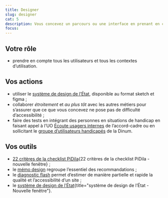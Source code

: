 ```yaml
---
title: Designer
slug: designer
cat: 5
description: Vous concevez un parcours ou une interface en prenant en compte tous les usagers
focus:
---
```



## Votre rôle

* prendre en compte tous les utilisateurs et tous les contextes d’utilisation.

## Vos actions

* utiliser le [système de design de l’État](https://gouvfr.atlassian.net/wiki/spaces/DB/pages/222331452/Designers), disponible au format sketch et figma ;
* collaborer *étroitement* et *au plus tôt* avec les autres métiers pour s’assurer que ce que vous concevez ne pose pas de difficulté d’accessibilité ;
* faire des tests en intégrant des personnes en situations de handicap en faisant appel à l’UO [Écoute usagers internes](/accessibilite-numerique/accord-cadre-dae#lot-1) de l’accord-cadre ou en sollicitant le [groupe d’utilisateurs handicapés](/outils/#tests) de la Dinum.

## Vos outils

* [22 critères de la checklist PiDila](https://design.numerique.gouv.fr/outils/checklist-pidila/?reference=%5B%22RGAA%22%5D&profil=%5B%22Conception%22,%22Graphisme%22%5D){22 critères de la checklist PiDila - nouvelle fenêtre} ;
* le [mémo design](/outils/memo-design) regroupe l’essentiel des recommandations ;
* le [diagnostic flash](/outils/diagnostic-flash) permet d’estimer de manière partielle et rapide la qualité et l’accessibilité d’un site ;
* le [système de design de l’État](https://www.systeme-de-design.gouv.fr/){title="système de design de l’État - Nouvelle fenêtre"}.